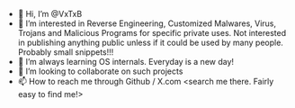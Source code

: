 - 👋 Hi, I’m @VxTxB
- 👀 I’m interested in Reverse Engineering, Customized Malwares, Virus, Trojans and Malicious Programs for specific private uses. Not interested in publishing anything public unless if it could be used by many people. Probably small snippets!!!
- 🌱 I’m always learning OS internals. Everyday is a new day!
- 💞️ I’m looking to collaborate on such projects
- 📫 How to reach me through Github / X.com <search me there. Fairly easy to find me!>

<!---
VxTxB/VxTxB is a ✨ special ✨ repository because its `README.md` (this file) appears on your GitHub profile.
You can click the Preview link to take a look at your changes.
--->
